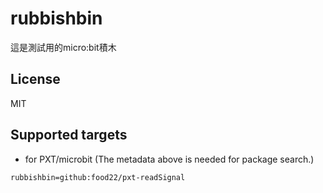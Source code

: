 # rubbishbin

這是測試用的micro:bit積木

## License

MIT

## Supported targets

* for PXT/microbit
(The metadata above is needed for package search.)

```package
rubbishbin=github:food22/pxt-readSignal
```

